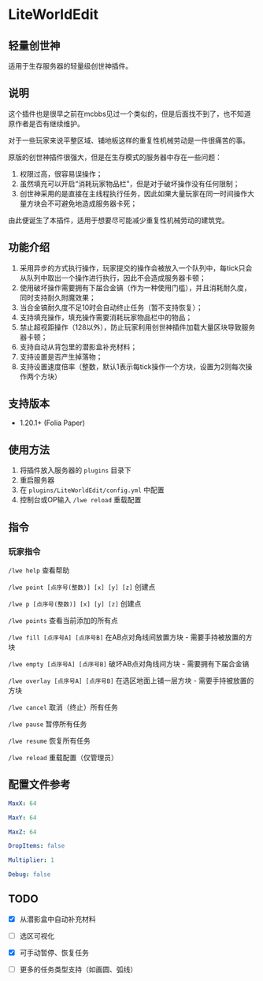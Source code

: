 # LiteWorldEdit

## 轻量创世神

适用于生存服务器的轻量级创世神插件。

## 说明

这个插件也是很早之前在mcbbs见过一个类似的，但是后面找不到了，也不知道原作者是否有继续维护。

对于一些玩家来说平整区域、铺地板这样的重复性机械劳动是一件很痛苦的事。

原版的创世神插件很强大，但是在生存模式的服务器中存在一些问题：

1. 权限过高，很容易误操作；
2. 虽然填充可以开启“消耗玩家物品栏”，但是对于破坏操作没有任何限制；
3. 创世神采用的是直接在主线程执行任务，因此如果大量玩家在同一时间操作大量方块会不可避免地造成服务器卡死；

由此便诞生了本插件，适用于想要尽可能减少重复性机械劳动的建筑党。

## 功能介绍

1. 采用异步的方式执行操作，玩家提交的操作会被放入一个队列中，每tick只会从队列中取出一个操作进行执行，因此不会造成服务器卡顿；
2. 使用破坏操作需要拥有下届合金镐（作为一种使用门槛），并且消耗耐久度，同时支持耐久附魔效果；
3. 当合金镐耐久度不足10时会自动终止任务（暂不支持恢复）；
4. 支持填充操作，填充操作需要消耗玩家物品栏中的物品；
5. 禁止超视距操作（128以外），防止玩家利用创世神插件加载大量区块导致服务器卡顿；
6. 支持自动从背包里的潜影盒补充材料；
7. 支持设置是否产生掉落物；
8. 支持设置速度倍率（整数，默认1表示每tick操作一个方块，设置为2则每次操作两个方块）

## 支持版本

- 1.20.1+ (Folia Paper)

## 使用方法

1. 将插件放入服务器的 `plugins` 目录下
2. 重启服务器
3. 在 `plugins/LiteWorldEdit/config.yml` 中配置
4. 控制台或OP输入 `/lwe reload` 重载配置

## 指令

### 玩家指令

`/lwe help` 查看帮助

`/lwe point [点序号(整数)] [x] [y] [z]` 创建点

`/lwe p [点序号(整数)] [x] [y] [z]` 创建点

`/lwe points` 查看当前添加的所有点

`/lwe fill [点序号A] [点序号B]` 在AB点对角线间放置方块 - 需要手持被放置的方块

`/lwe empty [点序号A] [点序号B]` 破坏AB点对角线间方块 - 需要拥有下届合金镐

`/lwe overlay [点序号A] [点序号B]` 在选区地面上铺一层方块 - 需要手持被放置的方块

`/lwe cancel` 取消（终止）所有任务

`/lwe pause` 暂停所有任务

`/lwe resume` 恢复所有任务

`/lwe reload` 重载配置（仅管理员）

## 配置文件参考

```yaml
MaxX: 64

MaxY: 64

MaxZ: 64

DropItems: false

Multiplier: 1

Debug: false
```

## TODO

- [X] 从潜影盒中自动补充材料

- [ ] 选区可视化

- [X] 可手动暂停、恢复任务

- [ ] 更多的任务类型支持（如画圆、弧线）
